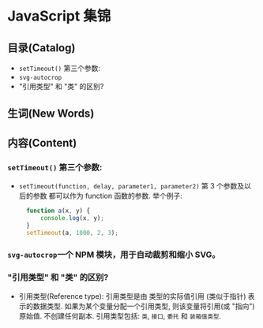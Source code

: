 # JavaScript 集锦


## 目录(Catalog)
- `setTimeout()` 第三个参数:
- `svg-autocrop`
- "引用类型" 和 "类" 的区别?


## 生词(New Words)



## 内容(Content)
### `setTimeout()` 第三个参数:
- `setTimeout(function, delay, parameter1, parameter2)` 第 3 个参数及以后的参数
  都可以作为 function 函数的参数. 举个例子:
  ```javascript
    function a(x, y) {
        console.log(x, y);
    }
    setTimeout(a, 1000, 2, 3);
  ```

### `svg-autocrop`一个 NPM 模块，用于自动裁剪和缩小 SVG。 


### "引用类型" 和 "类" 的区别?
- 引用类型(Reference type): 引用类型是由 类型的实际值引用 (类似于指针)
  表示的数据类型. 如果为某个变量分配一个引用类型, 则该变量将引用(或 "指向") 原始值. 
  不创建任何副本. 引用类型包括: `类`, `接口`, `委托` 和 `装箱值类型`.

